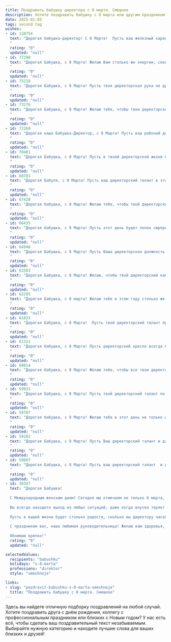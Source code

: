 ```yaml
---
title: Поздравить бабушку директора с 8 марта. Смешное
description: Хотите поздравить бабушку с 8 марта или другим праздником? Наш ИИ создаст незабываемое поздравление, а вы обязательно выделитесь среди других.  
date: 2025-01-03
tags: second tag
wishes:
- id: 128754
  text: "Дорогая бабушка-директор! С 8 Марта!  Пусть ваш железный характер смягчится только от сладких конфет и букетов цветов, а  руководящие способности проявляются лишь в умении ловко управлять внуками и получать от этого удовольствие!  Желаю вам море позитива, легкости в душе и, конечно же,  отпуска длиною в целый год!  (Ну, или хотя бы месяц, в крайнем случае — неделю!)
  "
  rating: "0"
  updated: "null"
- id: 77290
  text: "Дорогая Бабушка, с 8 Марта! Желаю Вам столько же энергии, сколько у Ваших подопечных, и столько же терпения, сколько у директора, который с ними работает! Пусть в Вашей жизни царит порядок, как в Вашей бухгалтерии, и пусть Вас окружают только преданные \"сотрудники\", которые всегда готовы Вас радовать!
  "
  rating: "0"
  updated: "null"
- id: 75218
  text: "Дорогая Бабушка, с 8 Марта! Пусть твоя директорская рука не дрогнет ни разу в этом году, а все подчиненные будут слушаться тебя как маленькие, послушные котятки!
  "
  rating: "0"
  updated: "null"
- id: 73276
  text: "Дорогая Бабушка, с 8 Марта! Желаю тебе, чтобы твои директорские решения всегда приносили только прибыль, а подчиненные слушались, как часы. Пусть твоя жизнь будет сладкой, как директорский стол, а здоровье крепким, как план на следующий год! 🥳
  "
  rating: "0"
  updated: "null"
- id: 72260
  text: "Дорогая наша Бабушка-Директор, с 8 Марта! Пусть ваш рабочий день сегодня будет таким же ярким и красочным, как букеты цветов, которые вы, несомненно, получите! Желаем, чтобы подчиненные были послушны, как маленькие внучата, а решения принимались быстро, как наши любимые пирожки с начинкой!
  "
  rating: "0"
  updated: "null"
- id: 70401
  text: "Дорогая Бабушка, с 8 Марта! Пусть в твоей директорской жизни будет меньше строгих указаний и больше милых улыбок, а дома - всегда царит атмосфера любви и радости! Будь здорова, любима и счастлива!
  "
  rating: "0"
  updated: "null"
- id: 68781
  text: "Дорогая Бабуля, с 8 Марта! Пусть ваш директорский талант в этот день проявится в умении руководить нашим праздничным столом, а подчиненные (то есть мы) будут дисциплинированно выполнять все ваши \"директивные указания\" - съедать за обе щеки все вкусности! 😉🎂🥂
  "
  rating: "0"
  updated: "null"
- id: 67420
  text: "Дорогая бабушка, с 8 Марта! Желаю тебе, чтобы твой директорский талант позволял тебе организовывать не только совещания, но и самые крутые праздники! Пусть твои подчиненные - внуки и правнуки - всегда тебе подчиняются, но только в хорошем смысле этого слова! 😜
  "
  rating: "0"
  updated: "null"
- id: 66435
  text: "Дорогая бабушка, с 8 Марта! Пусть этот день будет полон сюрпризов, как отчеты от подчиненных, и пусть все вокруг крутится вокруг тебя, как колесо отчетов, только с более приятными последствиями! 😜💐
  "
  rating: "0"
  updated: "null"
- id: 64946
  text: "Дорогая Бабушка, с 8 Марта! Пусть Ваша директорская должность приносит не только головную боль, но и море радости от успехов! Желаем Вам, чтобы подчиненные не только слушали, но и слышали, а все Ваше руководство было только на пользу и, конечно, на радость!
  "
  rating: "0"
  updated: "null"
- id: 63303
  text: "Дорогая Бабушка, с 8 Марта! Желаю, чтобы твой директорский кабинет всегда был полон цветов, а подчиненные -  только послушными и исполнительными!  Пусть твой ежедневный план будет наполнен исключительно приятными событиями, и пусть каждый день будет таким же праздничным, как сегодняшний! 🥂💐
  "
  rating: "0"
  updated: "null"
- id: 62295
  text: "Дорогая Бабушка, с 8 марта! Желаю тебе в этом году столько же энергии, сколько ты тратишь на управление своим королевством - то есть, всей семьей!  Пусть твой директОрский талант приносит только радость и никаких штрафов!
  "
  rating: "0"
  updated: "null"
- id: 61833
  text: "Дорогая Бабушка, с 8 Марта!  Пусть твой директорский талант приносит только радость и прибыль, а все ваши подчиненные, то есть мы, всегда остаемся в плюсе! 😉
  "
  rating: "0"
  updated: "null"
- id: 61322
  text: "Дорогая бабушка, с 8 Марта! Пусть директорский кресло всегда будет мягким, а подчиненные - послушными, как младшие внуки! 😉💐
  "
  rating: "0"
  updated: "null"
- id: 60814
  text: "Дорогая бабушка, с 8 Марта! Желаю тебе, чтобы все твои директорские решения приводили только к повышению зарплаты и скидкам в любимом магазине!  😉  Пусть этот день будет наполнен цветами, сладостями и хорошим настроением, а твои внуки всегда будут послушными (ну, почти всегда). 😜
  "
  rating: "0"
  updated: "null"
- id: 59931
  text: "Дорогая Бабушка, с 8 Марта! Пусть твой директорский талант по управлению фирмой \"Семья\" приносит только прибыль в виде улыбок внуков и любви родных! 😉
  "
  rating: "0"
  updated: "null"
- id: 59707
  text: "Дорогая бабушка, с 8 Марта! Желаю тебе в этот день не только цветов и конфет, но и чтобы все подчиненные на работе слушались тебя так же беспрекословно, как внуки! 😜
  "
  rating: "0"
  updated: "null"
- id: 59102
  text: "Дорогая Бабушка, с 8 Марта! Пусть Ваш директорский талант и дальше приносит плоды, а подчиненные трепещут перед Вашей властью (ну, или хотя бы  исполняют Ваши указания)! 😄💐
  "
  rating: "0"
  updated: "null"
- id: 58607
  text: "Дорогая Бабушка, с 8 Марта! Пусть ваш директорский талант  и дальше вдохновляет всех вокруг, а мы, ваши преданные подчиненные,  будем продолжать носить вам кофе и выполнять все ваши поручения...  шутка, конечно!  Желаем вам весеннего настроения,  море цветов и чтобы ваш рабочий день был  короче мартовской  недели!
  "
  rating: "0"
  updated: "null"
- id: 38347
  text: "Дорогая Бабушка!
  
  С Международным женским днем! Сегодня мы отмечаем не только 8 марта, но и ваш бесконечный талант быть лучшим директором не только на работе, но и в нашей семье!
  
  Вы всегда находите выход из любых ситуаций, даже когда внучка теряет свои сокровища — игрушки или конфеты. Кто, как не вы, знает, что для решения проблем иногда достаточно просто напечь пирогов?
  
  Пусть в вашей жизни будет столько радости, сколько вы директору часов в сутках, и столько любви, сколько вашей внучке нужно для заучивания уроков — а это, как мы знаем, немало!
  
  С праздником вас, наша любимая руководительница! Желаю вам здоровья, счастья и, конечно, чтобы замена вас на предприятии не понадобилась — ведь лучший директор в мире по-прежнему у нас дома!
  
  Обнимаю крепко!"
  rating: "0"
  updated: "null"

selectedValues:
  recipients: "babushku"
  holidays: "s-8-marta"
  professions: "direktor"
  style: "smeshnoje"

links:
- slug: "pozdravit-babushku-s-8-marta-smeshnoje"
  title: "Поздравить бабушку с 8 марта. Смешное"
---
```


Здесь вы найдете отличную подборку поздравлений на любой случай.
Хотите поздравить друга с днём рождения, коллегу с профессиональным праздником или близких с Новым годом? У нас есть всё, чтобы сделать ваш поздравительный текст незабываемым. Выбирайте нужную категорию и находите лучшие слова для ваших близких и друзей!
